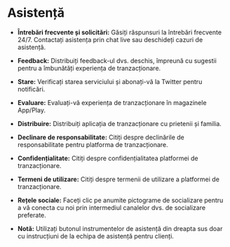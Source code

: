 # **Asistență**

- **Întrebări frecvente și solicitări:** Găsiți răspunsuri la întrebări frecvente 24/7. Contactați asistența prin chat live sau deschideți cazuri de asistență.

- **Feedback:** Distribuiți feedback-ul dvs. deschis, împreună cu sugestii pentru a îmbunătăți experiența de tranzacționare.

- **Stare:** Verificați starea serviciului și abonați-vă la Twitter pentru notificări.

- **Evaluare:** Evaluați-vă experiența de tranzacționare în magazinele App/Play.

- **Distribuire:** Distribuiți aplicația de tranzacționare cu prietenii și familia.

- **Declinare de responsabilitate:** Citiți despre declinările de responsabilitate pentru platforma de tranzacționare.

- **Confidențialitate:** Citiți despre confidențialitatea platformei de tranzacționare.

- **Termeni de utilizare:** Citiți despre termenii de utilizare a platformei de tranzacționare.

- **Rețele sociale:** Faceți clic pe anumite pictograme de socializare pentru a vă conecta cu noi prin intermediul canalelor dvs. de socializare preferate.

- **Notă:** Utilizați butonul instrumentelor de asistență din dreapta sus doar cu instrucțiuni de la echipa de asistență pentru clienți.

